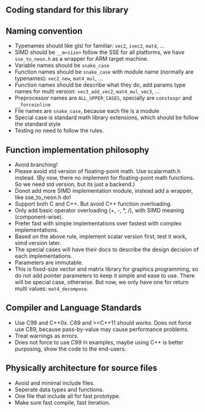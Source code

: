 Coding standard for this library
--------------------------------

Naming convention
-----------------
- Typenames should like glsl for familiar: `vec2`, `ivec2`, `mat4`, ...
- SIMD should be `__m<size>` follow the SSE for all platforms, we have `sse_to_neon.h` as a wrapper for ARM target machine.
- Variable names should be `snake_case`
- Function names should be `snake_case` with module name (normally are typenames): `vec2_new`, `mat4_mul`, ...
- Function names should be describe what they do, add params type names for multi version: `vec3_add_vec2`, `mat4_mul_vec3`, ...
- Preprocessor names are `ALL_UPPER_CASES`, specially are `constexpr` and `__forceinline`
- File names are `snake_case`, because each file is a module
- Special case is standard math library extensions, which should be follow the standard style
- Testing no need to follow the rules.

Function implementation philosophy
----------------------------------
- Avoid branching!
- Please avoid std version of floating-point math. Use scalarmath.h instead. (By now, there no implement for floating-point math functions. So we need std version, but its just a backend.)
- Donot add more SIMD implementation module, instead add a wrapper, like sse_to_neon.h do!
- Support both C and C++. But avoid C++ function overloading.
- Only add basic operator overloading (+, -, *, /), with SIMD meaning (component-wise).
- Prefer fast with simple implementations over fastest with complex implementations.
- Based on the above rule, implement scalar version first, test it work, simd version later.
- The special cases will have their docs to describe the design decision of each implementations.
- Parameters are immutable.
- This is fixed-size vector and matrix library for graphics programming, so do not add pointer parameters to keep it simple and ease to use. There will be special case, otherwise. But now, we only have one for return multi values: `mat4_decompose`.

Compiler and Language Standards
-------------------------------
- Use C99 and C++0x. C89 and >=C++11 should works. Does not force use C89, because pass-by-value may cause performance problems.
- Treat warnings as errors.
- Does not force to use C99 in examples, maybe using C++ is better purposing, show the code to the end-users. 

Physically architecture for source files
----------------------------------------
- Avoid and minimal include files.
- Seperate data types and functions.
- One file that include all for fast prototype.
- Make sure fast compile, fast iteration.